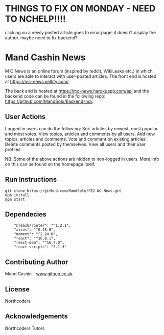 # THINGS TO FIX ON MONDAY - NEED TO NCHELP!!!!

clicking on a newly posted article goes to error page! it doesn't display the author. maybe need to fix backend?

# Mand Cashin News

M C News is an online forum (inspired by reddit, WikiLeaks etc.) in which users are able to interact with user-posted articles. The front end is hosted at https://mc-news.netlify.com/.

The back end is hosted at https://mc-news.herokuapp.com/api and the backend code can be found in the following repo: https://github.com/MandSolo/backend-nck.

## User Actions

Logged in users can do the following:
Sort articles by newest, most popular and most votes.
View topics, articles and comments by all users.
Add new topics, articles and comments.
Vote and comment on existing articles.
Delete comments posted by themselves.
View all users and their user profiles.

NB. Some of the above actions are hidden to non-logged in users. More info on this can be found on the homepage itself.

## Run Instructions

```
git clone https://github.com/MandSolo/FE2-NC-News.git
npm install
npm start
```

## Dependecies

```
    "@reach/router": "^1.2.1",
    "axios": "^0.18.0",
    "moment": "^2.24.0",
    "react": "^16.8.1",
    "react-dom": "^16.7.0",
    "react-scripts": "2.1.3"
```

## Contributing Author

Mand Cashin - www.githun.co.uk

## License

Northcoders

## Acknowledgements 

Northcoders Tutors
